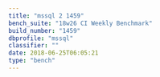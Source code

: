 ```yaml
---
title: "mssql 2 1459"
bench_suite: "18w26 CI Weekly Benchmark"
build_number: "1459"
dbprofile: "mssql"
classifier: ""
date: 2018-06-25T06:05:21
type: "bench"
---
```


